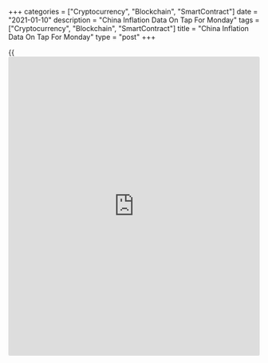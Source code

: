 +++
categories = ["Cryptocurrency", "Blockchain", "SmartContract"]
date = "2021-01-10"
description = "China Inflation Data On Tap For Monday"
tags = ["Cryptocurrency", "Blockchain", "SmartContract"]
title = "China Inflation Data On Tap For Monday"
type = "post"
+++

{{<iframe id="large-banner" src="https://www.bounty.group/#slide=24.0" width="100%" height="600" scrolling="no" style="border: 0px solid rgb(216, 221, 230); border-radius: 3px;">}}

China will on Monday release December figures for consumer and producer
prices, highlighting a light day for Asia-Pacific economic activity.

Overall inflation is predicted to rise 0.4 percent on month and 0.1
percent on year after sinking 0.6 percent on month and 0.5 percent on
year in November. Producer prices are tipped to fall 0.8 percent on year
after sliding 1.5 percent in the previous month.

Australia will see November numbers for retail sales and December's
inflation forecast from TD Securities and the Melbourne Institute.
Retails are expected to jump 7.0 percent on month after gaining 1.4
percent in October. The inflation forecast in November called for an
increase of 0.3 percent on month.

For comments and feedback [contact](https://www.playgroundfx.com/contact/): editorial@rtt[news](https://www.letsplayfx.com/blog/forex-news-website/).com

[Economic News][1]

 **What parts of the world are seeing the best (and worst) economic
performances lately? Click[here][2] to check out our [Econ Scorecard][2]
and find out! See up-to-the-moment [ranking](https://www.playgroundfx.com/blog/crypto-exchange-ranking/)s for the best and worst
performers in [GDP][3], [unemployment rate][4], [inflation][5] and much
more.**

   1. www.rtt[news](https://www.letsplayfx.com/blog/forex-news-website/).com/Content/EconomicNews.aspx
   2. www.rtt[news](https://www.letsplayfx.com/blog/forex-news-website/).com/economic-scorecard/world-rank/industrial-production/highest-performance.aspx
   3. www.rtt[news](https://www.letsplayfx.com/blog/forex-news-website/).com/economic-scorecard/world-rank/GDP/highest-performance.aspx
   4. www.rtt[news](https://www.letsplayfx.com/blog/forex-news-website/).com/economic-scorecard/world-rank/unemployment-rate/lowest-performance.aspx
   5. www.rtt[news](https://www.letsplayfx.com/blog/forex-news-website/).com/economic-scorecard/world-rank/CPI/highest-performance.aspx